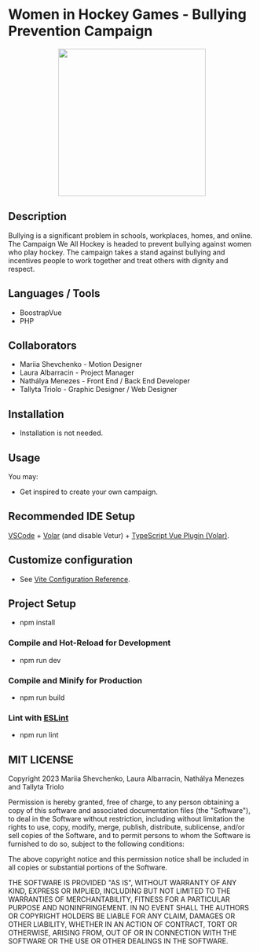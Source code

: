 # Women in Hockey Games - Bullying Prevention Campaign

<p align="center">
<img src="./img/" width="300" style="margin:auto; display:block">
</p>

## Description 
Bullying is a significant problem in schools, workplaces, homes, and online. The Campaign We All Hockey is headed to prevent bullying against women who play hockey. The campaign takes a stand against bullying and incentives people to work together and treat others with dignity and respect. 

## Languages / Tools 
- BoostrapVue
- PHP 

## Collaborators
- Mariia Shevchenko - Motion Designer
- Laura Albarracin - Project Manager
- Nathálya Menezes - Front End / Back End Developer
- Tallyta Triolo - Graphic Designer / Web Designer



## Installation
- Installation is not needed.

## Usage 
You may:

- Get inspired to create your own campaign.

## Recommended IDE Setup

[VSCode](https://code.visualstudio.com/) + [Volar](https://marketplace.visualstudio.com/items?itemName=Vue.volar) (and disable Vetur) + [TypeScript Vue Plugin (Volar)](https://marketplace.visualstudio.com/items?itemName=Vue.vscode-typescript-vue-plugin).

## Customize configuration

- See [Vite Configuration Reference](https://vitejs.dev/config/).

## Project Setup

- npm install

### Compile and Hot-Reload for Development

- npm run dev

### Compile and Minify for Production

- npm run build

### Lint with [ESLint](https://eslint.org/)

- npm run lint

## MIT LICENSE 
Copyright 2023 Mariia Shevchenko, Laura Albarracin, Nathálya Menezes and Tallyta Triolo

Permission is hereby granted, free of charge, to any person obtaining a copy of this software and associated documentation files (the "Software"), to deal in the Software without restriction, including without limitation the rights to use, copy, modify, merge, publish, distribute, sublicense, and/or sell copies of the Software, and to permit persons to whom the Software is furnished to do so, subject to the following conditions:

The above copyright notice and this permission notice shall be included in all copies or substantial portions of the Software.

THE SOFTWARE IS PROVIDED "AS IS", WITHOUT WARRANTY OF ANY KIND, EXPRESS OR IMPLIED, INCLUDING BUT NOT LIMITED TO THE WARRANTIES OF MERCHANTABILITY, FITNESS FOR A PARTICULAR PURPOSE AND NONINFRINGEMENT. IN NO EVENT SHALL THE AUTHORS OR COPYRIGHT HOLDERS BE LIABLE FOR ANY CLAIM, DAMAGES OR OTHER LIABILITY, WHETHER IN AN ACTION OF CONTRACT, TORT OR OTHERWISE, ARISING FROM, OUT OF OR IN CONNECTION WITH THE SOFTWARE OR THE USE OR OTHER DEALINGS IN THE SOFTWARE.

